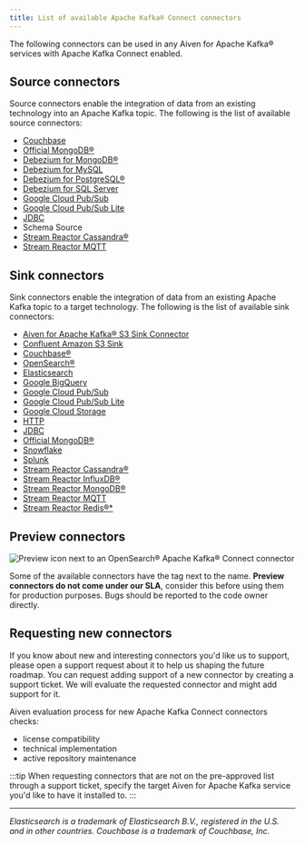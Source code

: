 ```yaml
---
title: List of available Apache Kafka® Connect connectors
---
```


The following connectors can be used in any Aiven for Apache Kafka®
services with Apache Kafka Connect enabled.

## Source connectors

Source connectors enable the integration of data from an existing
technology into an Apache Kafka topic. The following is the list of
available source connectors:

-   [Couchbase](https://github.com/couchbase/kafka-connect-couchbase)
-   [Official
    MongoDB®](https://www.mongodb.com/docs/kafka-connector/current/)
-   [Debezium for
    MongoDB®](https://debezium.io/docs/connectors/mongodb/)
-   [Debezium for MySQL](https://debezium.io/docs/connectors/mysql/)
-   [Debezium for PostgreSQL®](/docs/products/kafka/kafka-connect/howto/debezium-source-connector-pg)
-   [Debezium for SQL
    Server](https://debezium.io/docs/connectors/sqlserver/)
-   [Google Cloud
    Pub/Sub](https://github.com/googleapis/java-pubsub-group-kafka-connector/)
-   [Google Cloud Pub/Sub
    Lite](https://github.com/googleapis/java-pubsub-group-kafka-connector/)
-   [JDBC](https://github.com/aiven/jdbc-connector-for-apache-kafka/blob/master/docs/source-connector.md)
-   Schema Source
-   [Stream Reactor
    Cassandra®](https://docs.lenses.io/5.1/connectors/sources/cassandrasourceconnector/)
-   [Stream Reactor
    MQTT](https://docs.lenses.io/5.1/connectors/sources/mqttsourceconnector/)

## Sink connectors

Sink connectors enable the integration of data from an existing Apache
Kafka topic to a target technology. The following is the list of
available sink connectors:

-   [Aiven for Apache Kafka® S3 Sink Connector](/docs/products/kafka/kafka-connect/howto/s3-sink-connector-aiven)
-   [Confluent Amazon S3
    Sink](https://docs.aiven.io/docs/products/kafka/kafka-connect/howto/s3-sink-connector-confluent)
-   [Couchbase®](https://github.com/couchbase/kafka-connect-couchbase)
-   [OpenSearch®](/docs/products/kafka/kafka-connect/howto/opensearch-sink)
-   [Elasticsearch](/docs/products/kafka/kafka-connect/howto/elasticsearch-sink)
-   [Google
    BigQuery](https://github.com/confluentinc/kafka-connect-bigquery)
-   [Google Cloud
    Pub/Sub](https://github.com/googleapis/java-pubsub-group-kafka-connector/)
-   [Google Cloud Pub/Sub
    Lite](https://github.com/googleapis/java-pubsub-group-kafka-connector/)
-   [Google Cloud Storage](/docs/products/kafka/kafka-connect/howto/gcs-sink)
-   [HTTP](https://github.com/aiven/http-connector-for-apache-kafka)
-   [JDBC](https://github.com/aiven/jdbc-connector-for-apache-kafka/blob/master/docs/sink-connector.md)
-   [Official
    MongoDB®](https://docs.mongodb.com/kafka-connector/current/)
-   [Snowflake](https://docs.snowflake.net/manuals/user-guide/kafka-connector.html)
-   [Splunk](https://github.com/splunk/kafka-connect-splunk)
-   [Stream Reactor
    Cassandra®](https://docs.lenses.io/5.1/connectors/sinks/cassandrasinkconnector/)
-   [Stream Reactor
    InfluxDB®](https://docs.lenses.io/5.1/connectors/sinks/influxsinkconnector/)
-   [Stream Reactor
    MongoDB®](https://docs.lenses.io/5.1/connectors/sinks/mongosinkconnector/)
-   [Stream Reactor
    MQTT](https://docs.lenses.io/5.1/connectors/sinks/mqttsinkconnector/)
-   [Stream Reactor
    Redis®\*](https://docs.lenses.io/5.1/connectors/sinks/redissinkconnector/)

## Preview connectors

![Preview icon next to an OpenSearch® Apache Kafka® Connect connector](/images/products/kafka/kafka-connect/preview-kafka-connect-connectors.png)

Some of the available connectors have the tag next to the name.
**Preview connectors do not come under our SLA**, consider this before
using them for production purposes. Bugs should be reported to the code
owner directly.

## Requesting new connectors

If you know about new and interesting connectors you'd like us to
support, please open a support request about it to help us shaping the
future roadmap. You can request adding support of a new connector by
creating a support ticket. We will evaluate the requested connector and
might add support for it.

Aiven evaluation process for new Apache Kafka Connect connectors checks:

-   license compatibility
-   technical implementation
-   active repository maintenance

:::tip
When requesting connectors that are not on the pre-approved list through
a support ticket, specify the target Aiven for Apache Kafka service
you'd like to have it installed to.
:::

------------------------------------------------------------------------

*Elasticsearch is a trademark of Elasticsearch B.V., registered in the
U.S. and in other countries.* *Couchbase is a trademark of Couchbase,
Inc.*
